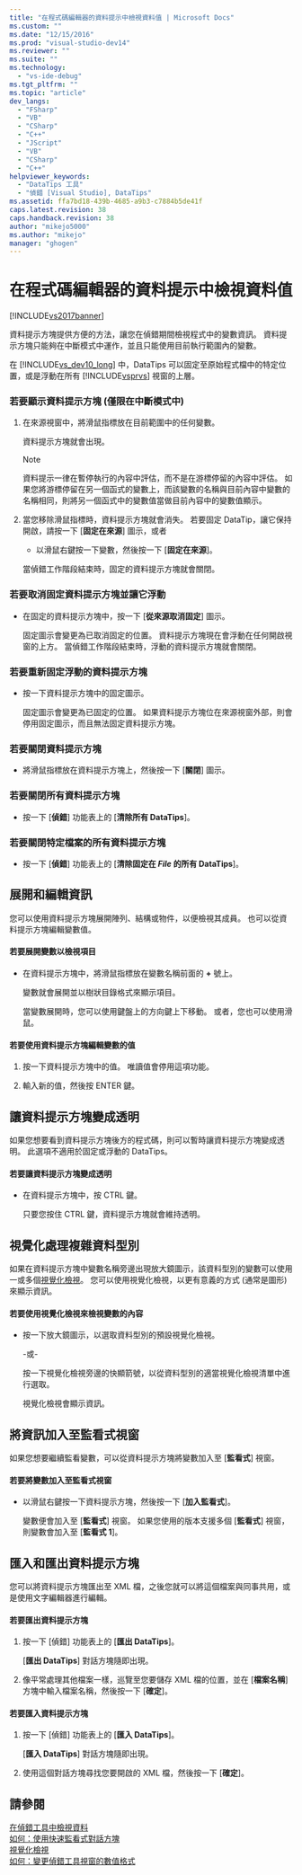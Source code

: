 ```yaml
---
title: "在程式碼編輯器的資料提示中檢視資料值 | Microsoft Docs"
ms.custom: ""
ms.date: "12/15/2016"
ms.prod: "visual-studio-dev14"
ms.reviewer: ""
ms.suite: ""
ms.technology: 
  - "vs-ide-debug"
ms.tgt_pltfrm: ""
ms.topic: "article"
dev_langs: 
  - "FSharp"
  - "VB"
  - "CSharp"
  - "C++"
  - "JScript"
  - "VB"
  - "CSharp"
  - "C++"
helpviewer_keywords: 
  - "DataTips 工具"
  - "偵錯 [Visual Studio], DataTips"
ms.assetid: ffa7bd18-439b-4685-a9b3-c7884b5de41f
caps.latest.revision: 38
caps.handback.revision: 38
author: "mikejo5000"
ms.author: "mikejo"
manager: "ghogen"
---
```

# 在程式碼編輯器的資料提示中檢視資料值
[!INCLUDE[vs2017banner](../code-quality/includes/vs2017banner.md)]

資料提示方塊提供方便的方法，讓您在偵錯期間檢視程式中的變數資訊。  資料提示方塊只能夠在中斷模式中運作，並且只能使用目前執行範圍內的變數。  
  
 在 [!INCLUDE[vs_dev10_long](../code-quality/includes/vs_dev10_long_md.md)] 中，DataTips 可以固定至原始程式檔中的特定位置，或是浮動在所有 [!INCLUDE[vsprvs](../code-quality/includes/vsprvs_md.md)] 視窗的上層。  
  
### 若要顯示資料提示方塊 \(僅限在中斷模式中\)  
  
1.  在來源視窗中，將滑鼠指標放在目前範圍中的任何變數。  
  
     資料提示方塊就會出現。  
  
    > [!NOTE]
    >  資料提示一律在暫停執行的內容中評估，而不是在游標停留的內容中評估。  如果您將游標停留在另一個函式的變數上，而該變數的名稱與目前內容中變數的名稱相同，則將另一個函式中的變數值當做目前內容中的變數值顯示。  
  
2.  當您移除滑鼠指標時，資料提示方塊就會消失。  若要固定 DataTip，讓它保持開啟，請按一下 \[**固定在來源**\] 圖示，或者  
  
    -   以滑鼠右鍵按一下變數，然後按一下 \[**固定在來源**\]。  
  
     當偵錯工作階段結束時，固定的資料提示方塊就會關閉。  
  
### 若要取消固定資料提示方塊並讓它浮動  
  
-   在固定的資料提示方塊中，按一下 \[**從來源取消固定**\] 圖示。  
  
     固定圖示會變更為已取消固定的位置。  資料提示方塊現在會浮動在任何開啟視窗的上方。  當偵錯工作階段結束時，浮動的資料提示方塊就會關閉。  
  
### 若要重新固定浮動的資料提示方塊  
  
-   按一下資料提示方塊中的固定圖示。  
  
     固定圖示會變更為已固定的位置。  如果資料提示方塊位在來源視窗外部，則會停用固定圖示，而且無法固定資料提示方塊。  
  
### 若要關閉資料提示方塊  
  
-   將滑鼠指標放在資料提示方塊上，然後按一下 \[**關閉**\] 圖示。  
  
### 若要關閉所有資料提示方塊  
  
-   按一下 \[**偵錯**\] 功能表上的 \[**清除所有 DataTips**\]。  
  
### 若要關閉特定檔案的所有資料提示方塊  
  
-   按一下 \[**偵錯**\] 功能表上的 \[**清除固定在 *File* 的所有 DataTips**\]。  
  
## 展開和編輯資訊  
 您可以使用資料提示方塊展開陣列、結構或物件，以便檢視其成員。  也可以從資料提示方塊編輯變數值。  
  
#### 若要展開變數以檢視項目  
  
-   在資料提示方塊中，將滑鼠指標放在變數名稱前面的 **\+** 號上。  
  
     變數就會展開並以樹狀目錄格式來顯示項目。  
  
     當變數展開時，您可以使用鍵盤上的方向鍵上下移動。  或者，您也可以使用滑鼠。  
  
#### 若要使用資料提示方塊編輯變數的值  
  
1.  按一下資料提示方塊中的值。  唯讀值會停用這項功能。  
  
2.  輸入新的值，然後按 ENTER 鍵。  
  
## 讓資料提示方塊變成透明  
 如果您想要看到資料提示方塊後方的程式碼，則可以暫時讓資料提示方塊變成透明。  此選項不適用於固定或浮動的 DataTips。  
  
#### 若要讓資料提示方塊變成透明  
  
-   在資料提示方塊中，按 CTRL 鍵。  
  
     只要您按住 CTRL 鍵，資料提示方塊就會維持透明。  
  
## 視覺化處理複雜資料型別  
 如果在資料提示方塊中變數名稱旁邊出現放大鏡圖示，該資料型別的變數可以使用一或多個[視覺化檢視](../debugger/create-custom-visualizers-of-data.md)。  您可以使用視覺化檢視，以更有意義的方式 \(通常是圖形\) 來顯示資訊。  
  
#### 若要使用視覺化檢視來檢視變數的內容  
  
-   按一下放大鏡圖示，以選取資料型別的預設視覺化檢視。  
  
     \-或\-  
  
     按一下視覺化檢視旁邊的快顯箭號，以從資料型別的適當視覺化檢視清單中進行選取。  
  
     視覺化檢視會顯示資訊。  
  
## 將資訊加入至監看式視窗  
 如果您想要繼續監看變數，可以從資料提示方塊將變數加入至 \[**監看式**\] 視窗。  
  
#### 若要將變數加入至監看式視窗  
  
-   以滑鼠右鍵按一下資料提示方塊，然後按一下 \[**加入監看式**\]。  
  
     變數便會加入至 \[**監看式**\] 視窗。  如果您使用的版本支援多個 \[**監看式**\] 視窗，則變數會加入至 \[**監看式 1**\]。  
  
## 匯入和匯出資料提示方塊  
 您可以將資料提示方塊匯出至 XML 檔，之後您就可以將這個檔案與同事共用，或是使用文字編輯器進行編輯。  
  
#### 若要匯出資料提示方塊  
  
1.  按一下 \[偵錯\] 功能表上的 \[**匯出 DataTips**\]。  
  
     \[**匯出 DataTips**\] 對話方塊隨即出現。  
  
2.  像平常處理其他檔案一樣，巡覽至您要儲存 XML 檔的位置，並在 \[**檔案名稱**\] 方塊中輸入檔案名稱，然後按一下 \[**確定**\]。  
  
#### 若要匯入資料提示方塊  
  
1.  按一下 \[偵錯\] 功能表上的 \[**匯入 DataTips**\]。  
  
     \[**匯入 DataTips**\] 對話方塊隨即出現。  
  
2.  使用這個對話方塊尋找您要開啟的 XML 檔，然後按一下 \[**確定**\]。  
  
## 請參閱  
 [在偵錯工具中檢視資料](../debugger/viewing-data-in-the-debugger.md)   
 [如何：使用快速監看式對話方塊](../Topic/How%20to:%20Use%20the%20QuickWatch%20Dialog%20Box.md)   
 [視覺化檢視](../debugger/create-custom-visualizers-of-data.md)   
 [如何：變更偵錯工具視窗的數值格式](../Topic/How%20to:%20Change%20the%20Numeric%20Format%20of%20Debugger%20Windows.md)